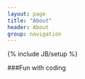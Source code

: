 ```yaml
---
layout: page
title: "About"
header: About
group: navigation
---
```

{% include JB/setup %}

###Fun with coding

